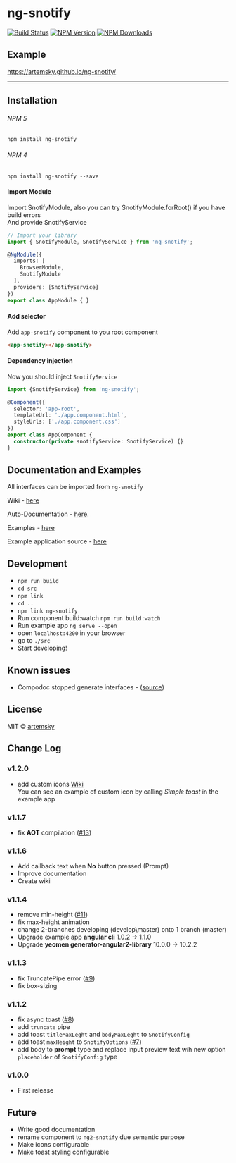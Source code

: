 # ng-snotify

[![Build Status](https://travis-ci.org/artemsky/ng-snotify.svg?branch=master)](https://travis-ci.org/artemsky/ng-snotify)
[![NPM Version](https://img.shields.io/npm/v/ng-snotify.svg)](https://www.npmjs.com/package/ng-snotify)
[![NPM Downloads](https://img.shields.io/npm/dt/ng-snotify.svg)](https://www.npmjs.com/package/ng-snotify)


## Example
https://artemsky.github.io/ng-snotify/


_______

## Installation

###### NPM 5
`npm install ng-snotify`

###### NPM 4
`npm install ng-snotify --save`


#### Import Module
Import SnotifyModule, also you can try SnotifyModule.forRoot() if you have build errors  
And provide SnotifyService
```typescript
// Import your library
import { SnotifyModule, SnotifyService } from 'ng-snotify';

@NgModule({
  imports: [
    BrowserModule,
    SnotifyModule
  ],
  providers: [SnotifyService]
})
export class AppModule { }
```

#### Add selector
Add `app-snotify` component to you root component

```html
<app-snotify></app-snotify>
```
#### Dependency injection
Now you should inject `SnotifyService`

```typescript
import {SnotifyService} from 'ng-snotify';

@Component({
  selector: 'app-root',
  templateUrl: './app.component.html',
  styleUrls: ['./app.component.css']
})
export class AppComponent {
  constructor(private snotifyService: SnotifyService) {}
}

```

## Documentation and Examples
All interfaces can be imported from `ng-snotify`  

Wiki - [here](https://github.com/artemsky/ng-snotify/wiki)

Auto-Documentation - [here](https://artemsky.github.io/ng-snotify/documentation/injectables/SnotifyService.html).

Examples - [here](https://github.com/artemsky/ng-snotify/wiki/API#examples)

Example application source - [here](https://github.com/artemsky/ng-snotify/tree/master/example/app)

## Development

- `npm run build`
- `cd src`
- `npm link`
- `cd ..`
- `npm link ng-snotify`
- Run component build:watch `npm run build:watch`
- Run example app `ng serve --open`
- open `localhost:4200` in your browser
- go to `./src`
- Start developing!

## Known issues

- Compodoc stopped generate interfaces - ([source](https://github.com/jvandemo/generator-angular2-library/issues/112))

## License

MIT © [artemsky](mailto:mr.artemsky@gmail.com)

## Change Log

### v1.2.0

- add custom icons [Wiki](https://github.com/artemsky/ng-snotify/wiki/API#custom-icon)  
You can see an example of custom icon by calling *Simple toast* in the example app

### v1.1.7

- fix **AOT** compilation ([#13](https://github.com/artemsky/ng-snotify/issues/13))

### v1.1.6

- Add callback text when **No** button pressed (Prompt)
- Improve documentation
- Create wiki

### v1.1.4

- remove min-height ([#11](https://github.com/artemsky/ng-snotify/issues/11))
- fix max-height animation
- change 2-branches developing (develop\master) onto 1 branch (master)
- Upgrade example app **angular cli** 1.0.2 -> 1.1.0
- Upgrade **yeomen generator-angular2-library** 10.0.0 -> 10.2.2

### v1.1.3

- fix TruncatePipe error ([#9](https://github.com/artemsky/ng-snotify/issues/9))
- fix box-sizing

### v1.1.2

- fix async toast ([#8](https://github.com/artemsky/ng-snotify/issues/8))
- add `truncate` pipe
- add toast `titleMaxLeght` and `bodyMaxLeght` to `SnotifyConfig`
- add toast `maxHeight` to `SnotifyOptions` ([#7](https://github.com/artemsky/ng-snotify/issues/7))
- add body to **prompt** type and replace input preview text wih new option `placeholder` of `SnotifyConfig` type

### v1.0.0

- First release

## Future

- Write good documentation
- rename component to `ng2-snotify` due semantic purpose 
- Make icons configurable 
- Make toast styling configurable

